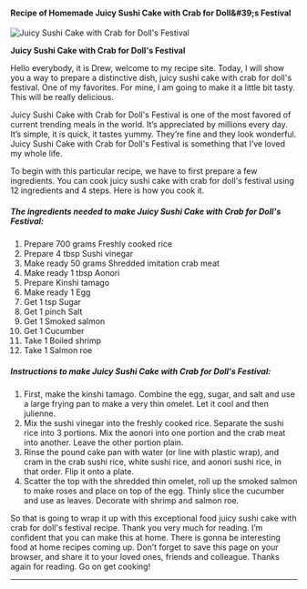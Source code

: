            

#### Recipe of Homemade Juicy Sushi Cake with Crab for Doll&amp;#39;s Festival

![Juicy Sushi Cake with Crab for Doll's Festival](https://img-global.cpcdn.com/recipes/5348371066781696/751x532cq70/juicy-sushi-cake-with-crab-for-dolls-festival-recipe-main-photo.jpg)

**Juicy Sushi Cake with Crab for Doll's Festival**

Hello everybody, it is Drew, welcome to my recipe site. Today, I will show you a way to prepare a distinctive dish, juicy sushi cake with crab for doll's festival. One of my favorites. For mine, I am going to make it a little bit tasty. This will be really delicious.

Juicy Sushi Cake with Crab for Doll's Festival is one of the most favored of current trending meals in the world. It’s appreciated by millions every day. It’s simple, it is quick, it tastes yummy. They’re fine and they look wonderful. Juicy Sushi Cake with Crab for Doll's Festival is something that I’ve loved my whole life.

To begin with this particular recipe, we have to first prepare a few ingredients. You can cook juicy sushi cake with crab for doll's festival using 12 ingredients and 4 steps. Here is how you cook it.

##### The ingredients needed to make Juicy Sushi Cake with Crab for Doll's Festival:

1.  Prepare 700 grams Freshly cooked rice
2.  Prepare 4 tbsp Sushi vinegar
3.  Make ready 50 grams Shredded imitation crab meat
4.  Make ready 1 tbsp Aonori
5.  Prepare Kinshi tamago
6.  Make ready 1 Egg
7.  Get 1 tsp Sugar
8.  Get 1 pinch Salt
9.  Get 1 Smoked salmon
10.  Get 1 Cucumber
11.  Take 1 Boiled shrimp
12.  Take 1 Salmon roe

##### Instructions to make Juicy Sushi Cake with Crab for Doll's Festival:

1.  First, make the kinshi tamago. Combine the egg, sugar, and salt and use a large frying pan to make a very thin omelet. Let it cool and then julienne.
2.  Mix the sushi vinegar into the freshly cooked rice. Separate the sushi rice into 3 portions. Mix the aonori into one portion and the crab meat into another. Leave the other portion plain.
3.  Rinse the pound cake pan with water (or line with plastic wrap), and cram in the crab sushi rice, white sushi rice, and aonori sushi rice, in that order. Flip it onto a plate.
4.  Scatter the top with the shredded thin omelet, roll up the smoked salmon to make roses and place on top of the egg. Thinly slice the cucumber and use as leaves. Decorate with shrimp and salmon roe.

So that is going to wrap it up with this exceptional food juicy sushi cake with crab for doll's festival recipe. Thank you very much for reading. I’m confident that you can make this at home. There is gonna be interesting food at home recipes coming up. Don’t forget to save this page on your browser, and share it to your loved ones, friends and colleague. Thanks again for reading. Go on get cooking!

* * *